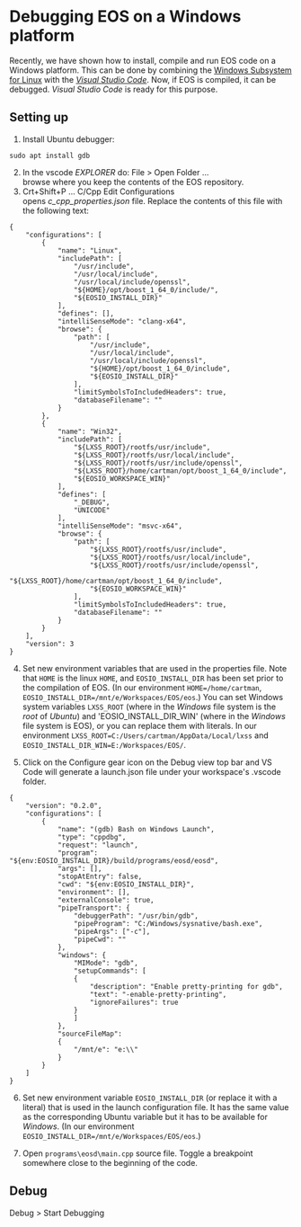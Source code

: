 # Debugging EOS on a Windows platform

Recently, we have shown how to install, compile and run EOS code on a Windows platform. This can be done by combining the [Windows Subsystem for Linux](https://msdn.microsoft.com/en-us/commandline/wsl/about) with the [*Visual Studio Code*](https://code.visualstudio.com/). Now, if EOS is compiled, it can be debugged. *Visual Studio Code* is ready for this purpose.

## Setting up
1. Install Ubuntu debugger:
```
sudo apt install gdb
```
2. In the vscode *EXPLORER* do: File > Open Folder ... <br>
browse where you keep the contents of the EOS repository.
3. Crt+Shift+P ... C/Cpp Edit Configurations <br>
opens *c_cpp_properties.json* file. Replace the contents of this file with the following text:
```
{
    "configurations": [
        {
            "name": "Linux",
            "includePath": [
                "/usr/include",
                "/usr/local/include",
                "/usr/local/include/openssl",
                "${HOME}/opt/boost_1_64_0/include/",
                "${EOSIO_INSTALL_DIR}"
            ],
            "defines": [],
            "intelliSenseMode": "clang-x64",
            "browse": {
                "path": [
                    "/usr/include",
                    "/usr/local/include",
                    "/usr/local/include/openssl",
                    "${HOME}/opt/boost_1_64_0/include",    
                    "${EOSIO_INSTALL_DIR}"
                ],
                "limitSymbolsToIncludedHeaders": true,
                "databaseFilename": ""
            }
        },
        {
            "name": "Win32",
            "includePath": [
                "${LXSS_ROOT}/rootfs/usr/include",
                "${LXSS_ROOT}/rootfs/usr/local/include",
                "${LXSS_ROOT}/rootfs/usr/include/openssl",
                "${LXSS_ROOT}/home/cartman/opt/boost_1_64_0/include",
                "${EOSIO_WORKSPACE_WIN}"
            ],
            "defines": [
                "_DEBUG",
                "UNICODE"
            ],
            "intelliSenseMode": "msvc-x64",
            "browse": {
                "path": [
                    "${LXSS_ROOT}/rootfs/usr/include",
                    "${LXSS_ROOT}/rootfs/usr/local/include",
                    "${LXSS_ROOT}/rootfs/usr/include/openssl",
                    "${LXSS_ROOT}/home/cartman/opt/boost_1_64_0/include",
                    "${EOSIO_WORKSPACE_WIN}"
                ],
                "limitSymbolsToIncludedHeaders": true,
                "databaseFilename": ""
            }
        }
    ],
    "version": 3
}
```
4. Set new environment variables that are used in the properties file. Note that `HOME` is the linux `HOME`, and `EOSIO_INSTALL_DIR` has been set prior to the compilation of EOS. (In our environment `HOME=/home/cartman`, `EOSIO_INSTALL_DIR=/mnt/e/Workspaces/EOS/eos`.) You can set Windows system variables `LXSS_ROOT` (where in the *Windows* file system is the *root* of *Ubuntu*) and 'EOSIO_INSTALL_DIR_WIN' (where in the *Windows* file system is EOS), or you can replace them with literals. In our environment `LXSS_ROOT=C:/Users/cartman/AppData/Local/lxss` and `EOSIO_INSTALL_DIR_WIN=E:/Workspaces/EOS/`.

5. Click on the Configure gear icon on the Debug view top bar and VS Code will generate a launch.json file under your workspace's .vscode folder.
```
{
    "version": "0.2.0",
    "configurations": [
        {
            "name": "(gdb) Bash on Windows Launch",
            "type": "cppdbg",
            "request": "launch",
            "program": "${env:EOSIO_INSTALL_DIR}/build/programs/eosd/eosd",
            "args": [],
            "stopAtEntry": false,
            "cwd": "${env:EOSIO_INSTALL_DIR}",
            "environment": [],
            "externalConsole": true,
            "pipeTransport": {
                "debuggerPath": "/usr/bin/gdb",
                "pipeProgram": "C:/Windows/sysnative/bash.exe",  
                "pipeArgs": ["-c"],
                "pipeCwd": ""
            },
            "windows": {
                "MIMode": "gdb",
                "setupCommands": [
                {
                    "description": "Enable pretty-printing for gdb",
                    "text": "-enable-pretty-printing",
                    "ignoreFailures": true
                }
                ]
            },
            "sourceFileMap": 
            {
                "/mnt/e": "e:\\"
            }
        }
    ]
}
```
6. Set new environment variable `EOSIO_INSTALL_DIR` (or replace it with a literal) that is used in the launch configuration file. It has the same value as the corresponding Ubuntu variable but it has to be available for *Windows*. (In our environment `EOSIO_INSTALL_DIR=/mnt/e/Workspaces/EOS/eos`.)

7. Open `programs\eosd\main.cpp` source file. Toggle a breakpoint somewhere close to the beginning of the code.

## Debug

Debug > Start Debugging
